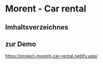 # Morent - Car rental
## Imhaltsverzeichnes



## zur Demo
https://project-morent-car-rental.netlify.app/
